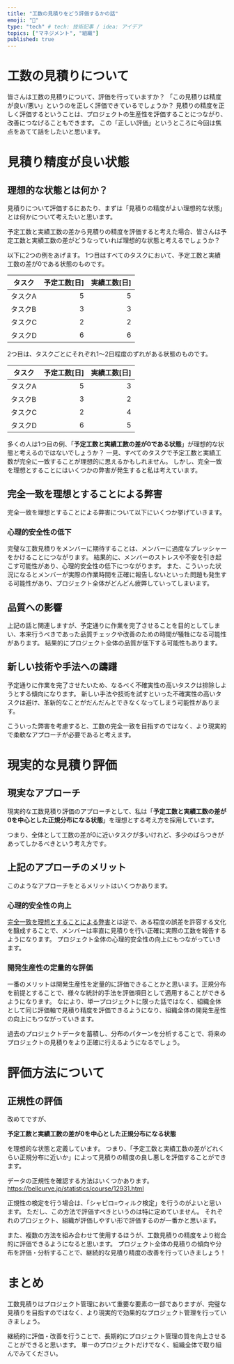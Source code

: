 ```yaml
---
title: "工数の見積りをどう評価するかの話"
emoji: "👻"
type: "tech" # tech: 技術記事 / idea: アイデア
topics: ["マネジメント", "組織"]
published: true
---
```


# 工数の見積りについて

皆さんは工数の見積りについて、評価を行っていますか？
「この見積りは精度が良い/悪い」というのを正しく評価できているでしょうか？
見積りの精度を正しく評価するということは、プロジェクトの生産性を評価することにつながり、改善につなげることもできます。
この「正しい評価」というところに今回は焦点をあてて話をしたいと思います。

# 見積り精度が良い状態

## 理想的な状態とは何か？

見積りについて評価するにあたり、まずは「見積りの精度がよい理想的な状態」とは何かについて考えたいと思います。

予定工数と実績工数の差から見積りの精度を評価すると考えた場合、皆さんは予定工数と実績工数の差がどうなっていれば理想的な状態と考えるでしょうか？

以下に2つの例をあげます。
1つ目はすべてのタスクにおいて、予定工数と実績工数の差が0である状態のものです。

|タスク|予定工数[日]|実績工数[日]|
|---|--:|--:|
|タスクA|5|5|
|タスクB|3|3|
|タスクC|2|2|
|タスクD|6|6|

2つ目は、タスクごとにそれぞれ1～2日程度のずれがある状態のものです。

|タスク|予定工数[日]|実績工数[日]|
|---|--:|--:|
|タスクA|5|3|
|タスクB|3|2|
|タスクC|2|4|
|タスクD|6|5|

多くの人は1つ目の例、「**予定工数と実績工数の差が0である状態**」が理想的な状態と考えるのではないでしょうか？
一見、すべてのタスクで予定工数と実績工数が完全に一致することが理想的に思えるかもしれません。
しかし、完全一致を理想とすることにはいくつかの弊害が発生すると私は考えています。

## 完全一致を理想とすることによる弊害

完全一致を理想とすることによる弊害について以下にいくつか挙げていきます。

### 心理的安全性の低下

完璧な工数見積りをメンバーに期待することは、メンバーに過度なプレッシャーをかけることにつながります。
結果的に、メンバーのストレスや不安を引き起こす可能性があり、心理的安全性の低下につながります。
また、こういった状況になるとメンバーが実際の作業時間を正確に報告しないといった問題も発生する可能性があり、プロジェクト全体がどんどん疲弊していってしまいます。

## 品質への影響

上記の話と関連しますが、予定通りに作業を完了させることを目的としてしまい、本来行うべきであった品質チェックや改善のための時間が犠牲になる可能性があります。
結果的にプロジェクト全体の品質が低下する可能性もあります。

## 新しい技術や手法への躊躇

予定通りに作業を完了させたいため、なるべく不確実性の高いタスクは排除しようとする傾向になります。
新しい手法や技術を試すといった不確実性の高いタスクは避け、革新的なことがだんだんとできなくなってしまう可能性があります。

こういった弊害を考慮すると、工数の完全一致を目指すのではなく、より現実的で柔軟なアプローチが必要であると考えます。

# 現実的な見積り評価

## 現実なアプローチ

現実的な工数見積り評価のアプローチとして、私は「**予定工数と実績工数の差が0を中心とした正規分布になる状態**」を理想とする考え方を採用しています。

つまり、全体として工数の差が0に近いタスクが多いけれど、多少のばらつきがあってしかるべきという考え方です。

## 上記のアプローチのメリット

このようなアプローチをとるメリットはいくつかあります。

### 心理的安全性の向上

[完全一致を理想とすることによる弊害](#完全一致を理想とすることによる弊害)とは逆で、ある程度の誤差を許容する文化を醸成することで、メンバーは率直に見積りを行い正確に実際の工数を報告するようになります。
プロジェクト全体の心理的安全性の向上にもつながっていきます。

### 開発生産性の定量的な評価

一番のメリットは開発生産性を定量的に評価できることかと思います。正規分布を前提とすることで、様々な統計的手法を評価項目として適用することができるようになります。
なにより、単一プロジェクトに限った話ではなく、組織全体として同じ評価軸で見積り精度を評価できるようになり、組織全体の開発生産性の向上にもつながっていきます。

過去のプロジェクトデータを蓄積し、分布のパターンを分析することで、将来のプロジェクトの見積りをより正確に行えるようになるでしょう。

# 評価方法について

## 正規性の評価

改めてですが、

**予定工数と実績工数の差が0を中心とした正規分布になる状態**

を理想的な状態と定義しています。
つまり、「予定工数と実績工数の差がどれくらい正規分布に近いか」によって見積りの精度の良し悪しを評価することができます。

データの正規性を確認する方法はいくつかあります。
https://bellcurve.jp/statistics/course/12931.html

正規性の検定を行う場合は、「シャピロ=ウィルク検定」を行うのがよいと思います。
ただし、この方法で評価すべきというのは特に定めていません。
それぞれのプロジェクト、組織が評価しやすい形で評価するのが一番かと思います。

また、複数の方法を組み合わせて使用するほうが、工数見積りの精度をより総合的に評価できるようになると思います。
プロジェクト全体の見積りの傾向や分布を評価・分析することで、継続的な見積り精度の改善を行っていきましょう！

# まとめ

工数見積りはプロジェクト管理において重要な要素の一部でありますが、完璧な見積りを目指すのではなく、より現実的で効果的なプロジェクト管理を行っていきましょう。

継続的に評価・改善を行うことで、長期的にプロジェクト管理の質を向上させることができると思います。
単一のプロジェクトだけでなく、組織全体で取り組んでみてください。

